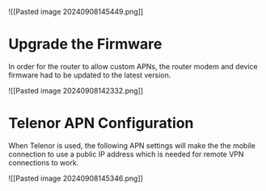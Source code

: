 ![[Pasted image 20240908145449.png]]
# Upgrade the Firmware

In order for the router to allow custom APNs, the router modem and device firmware had to be updated to the latest version.

![[Pasted image 20240908142332.png]]


# Telenor APN Configuration
When Telenor is used, the following APN settings will make the the mobile connection to use a public IP address which is needed for remote VPN connections to work.

![[Pasted image 20240908145346.png]]
